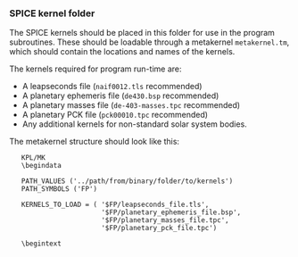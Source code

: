 ### SPICE kernel folder

The SPICE kernels should be placed in this folder for use in the program subroutines. These should be loadable
through a metakernel `metakernel.tm`, which should contain the locations and names of the kernels.

The kernels required for program run-time are:

* A leapseconds file (`naif0012.tls` recommended)
* A planetary ephemeris file (`de430.bsp` recommended)
* A planetary masses file (`de-403-masses.tpc` recommended)
* A planetary PCK file (`pck00010.tpc` recommended)
* Any additional kernels for non-standard solar system bodies.

The metakernel structure should look like this:

```
   KPL/MK
   \begindata

   PATH_VALUES ('../path/from/binary/folder/to/kernels')
   PATH_SYMBOLS ('FP')
 
   KERNELS_TO_LOAD = ( '$FP/leapseconds_file.tls',
                       '$FP/planetary_ephemeris_file.bsp',
                       '$FP/planetary_masses_file.tpc',
                       '$FP/planetary_pck_file.tpc')
 
   \begintext
```